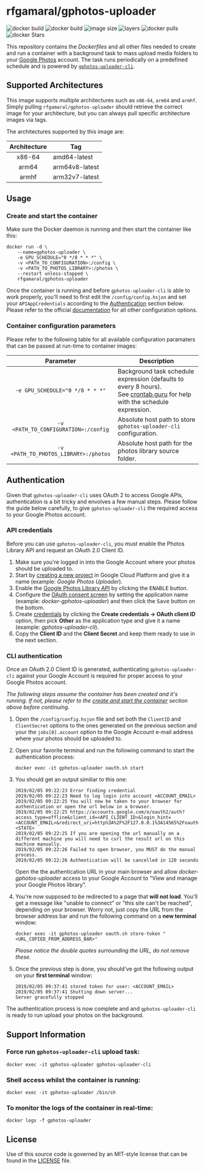 # rfgamaral/gphotos-uploader

![docker build](https://img.shields.io/docker/cloud/build/rfgamaral/gphotos-uploader.svg)
![docker build](https://img.shields.io/docker/cloud/automated/rfgamaral/gphotos-uploader.svg)
![image size](https://img.shields.io/microbadger/image-size/rfgamaral/gphotos-uploader.svg)
![layers](https://img.shields.io/microbadger/layers/rfgamaral/gphotos-uploader.svg)
![docker pulls](https://img.shields.io/docker/pulls/rfgamaral/gphotos-uploader.svg)
![docker Stars](https://img.shields.io/docker/stars/rfgamaral/gphotos-uploader.svg)

This repository contains the _Dockerfiles_ and all other files needed to create and run a container with a background task to mass upload media folders to your [Google Photos](https://photos.google.com) account. The task runs periodically on a predefined schedule and is powered by [`gphotos-uploader-cli`](https://github.com/nmrshll/gphotos-uploader-cli).

## Supported Architectures

This image supports multiple architectures such as `x86-64`, `arm64` and `armhf`. Simply pulling `rfgamaral/gphotos-uploader` should retrieve the correct image for your architecture, but you can always pull specific architecture images via tags.

The architectures supported by this image are:

| Architecture | Tag |
| :----: | --- |
| x86-64 | amd64-latest |
| arm64 | arm64v8-latest |
| armhf | arm32v7-latest |

## Usage

### Create and start the container

Make sure the Docker daemon is running and then start the container like this:

```
docker run -d \
    --name=gphotos-uploader \
    -e GPU_SCHEDULE="0 */8 * * *" \
    -v <PATH_TO_CONFIGURATION>:/config \
    -v <PATH_TO_PHOTOS_LIBRARY>:/photos \
    --restart unless-stopped \
    rfgamaral/gphotos-uploader
```

Once the container is running and before `gphotos-uploader-cli` is able to work properly, you'll need to first edit the `/config/config.hsjon` and set your `APIAppCredentials` according to the [Authentication](#authentication) section below. Please refer to the official [documentation](https://github.com/nmrshll/gphotos-uploader-cli/blob/master/.docs/configuration.md) for all other configuration options.

### Container configuration parameters

Please refer to the following table for all available configuration paramaters that can be passed at run-time to container images:

| Parameter | Description |
| :----: | --- |
| `-e GPU_SCHEDULE="0 */8 * * *"` | Background task schedule expression (defaults to every 8 hours).<br>See [crontab.guru](https://crontab.guru/) for help with the schedule expression. |
| `-v <PATH_TO_CONFIGURATION>:/config` | Absolute host path to store `gphotos-uploader-cli` configuration. |
| `-v <PATH_TO_PHOTOS_LIBRARY>:/photos` | Absolute host path for the photos library source folder. |

## Authentication

Given that `gphotos-uploader-cli` uses OAuth 2 to access Google APIs, authentication is a bit tricky and envolves a few manual steps. Please follow the guide below carefully, to give `gphotos-uploader-cli` the required access to your Google Photos account.

### API credentials

Before you can use `gphotos-uploader-cli`, you must enable the Photos Library API and request an OAuth 2.0 Client ID.

1. Make sure you're logged in into the Google Account where your photos should be uploaded to.
2. Start by [creating a new project](https://console.cloud.google.com/projectcreate) in Google Cloud Platform and give it a name (example: _Google Photos Uploader_).
3. Enable the [Google Photos Library API](https://console.cloud.google.com/apis/library/photoslibrary.googleapis.com) by clicking the <kbd>ENABLE</kbd> button.
4. Configure the [OAuth consent screen](https://console.cloud.google.com/apis/credentials/consent) by setting the application name (example: _docker-gphotos-uploader_) and then click the <kbd>Save</kbd> button on the bottom.
5. Create [credentials](https://console.cloud.google.com/apis/credentials) by clicking the **Create credentials → OAuth client ID** option, then pick **Other** as the application type and give it a name (example: _gphotos-uploader-cli_).
6. Copy the **Client ID** and the **Client Secret** and keep them ready to use in the next section.

### CLI authentication

Once an OAuth 2.0 Client ID is generated, authenticating `gphotos-uploader-cli` against your Google Account is required for proper access to your Google Photos account.

_The following steps assume the container has been created and it's running. If not, please refer to the [create and start the container](#create-and-start-the-container) section above before continuing._

1. Open the `/config/config.hsjon` file and set both the `ClientID` and `ClientSecret` options to the ones generated on the previous section and your the `jobs[0].account` option to the Google Account e-mail address where your photos should be uploaded to.
2. Open your favorite terminal and run the following command to start the authentication process:

    ```
    docker exec -it gphotos-uploader oauth.sh start
    ```

3. You should get an output similiar to this one:

    ```
    2019/02/05 09:22:23 Error finding credential
    2019/02/05 09:22:23 Need to log login into account <ACCOUNT_EMAIL>
    2019/02/05 09:22:25 You will now be taken to your browser for authentication or open the url below in a browser.
    2019/02/05 09:22:25 https://accounts.google.com/o/oauth2/auth?access_type=offline&client_id=<API_CLIENT_ID>&login_hint=<ACCOUNT_EMAIL>&redirect_uri=http%3A%2F%2F127.0.0.1%3A14565%2Foauth%2Fcallback&response_type=code&scope=https%3A%2F%2Fwww.googleapis.com%2Fauth%2Fphotoslibrary&state=<STATE>
    2019/02/05 09:22:25 If you are opening the url manually on a different machine you will need to curl the result url on this machine manually.
    2019/02/05 09:22:26 Failed to open browser, you MUST do the manual process.
    2019/02/05 09:22:26 Authentication will be cancelled in 120 seconds
    ```

    Open the the authentication URL in your main browser and allow _docker-gphotos-uploader_ access to your Google Account to "View and manage your Google Photos library".
4. You're now supposed to be redirected to a page that **will not load**. You'll get a message like "unable to connect" or "this site can't be reached", depending on your browser. Worry not, just copy the URL from the browser address bar and run the following command on a **new terminal** window:

    ```
    docker exec -it gphotos-uploader oauth.sh store-token "<URL_COPIED_FROM_ADDRESS_BAR>"
    ```

    _Please notice the double quotes surrounding the URL, do not remove these._

5. Once the previous step is done, you should've got the following output on your **first terminal** window:

    ```
    2019/02/05 09:37:41 stored token for user: <ACCOUNT_EMAIL>
    2019/02/05 09:37:41 Shutting down server...
    Server gracefully stopped
    ```

The authentication process is now complete and and `gphotos-uploader-cli` is ready to run upload your photos on the background.

## Support Information

### Force run `gphotos-uploader-cli` upload task:

```
docker exec -it gphotos-uploader gphotos-uploader-cli
```

### Shell access whilst the container is running:

```
docker exec -it gphotos-uploader /bin/sh
```

### To monitor the logs of the container in real-time:

```
docker logs -f gphotos-uploader
```

## License

Use of this source code is governed by an MIT-style license that can be found in the [LICENSE](LICENSE) file.
